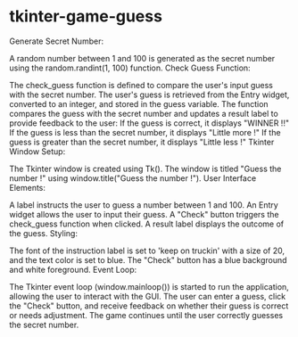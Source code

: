# tkinter-game-guess
Generate Secret Number:

A random number between 1 and 100 is generated as the secret number using the random.randint(1, 100) function.
Check Guess Function:

The check_guess function is defined to compare the user's input guess with the secret number.
The user's guess is retrieved from the Entry widget, converted to an integer, and stored in the guess variable.
The function compares the guess with the secret number and updates a result label to provide feedback to the user:
If the guess is correct, it displays "WINNER !!"
If the guess is less than the secret number, it displays "Little more !"
If the guess is greater than the secret number, it displays "Little less !"
Tkinter Window Setup:

The Tkinter window is created using Tk().
The window is titled "Guess the number !" using window.title("Guess the number !").
User Interface Elements:

A label instructs the user to guess a number between 1 and 100.
An Entry widget allows the user to input their guess.
A "Check" button triggers the check_guess function when clicked.
A result label displays the outcome of the guess.
Styling:

The font of the instruction label is set to 'keep on truckin' with a size of 20, and the text color is set to blue.
The "Check" button has a blue background and white foreground.
Event Loop:

The Tkinter event loop (window.mainloop()) is started to run the application, allowing the user to interact with the GUI.
The user can enter a guess, click the "Check" button, and receive feedback on whether their guess is correct or needs adjustment. The game continues until the user correctly guesses the secret number.






